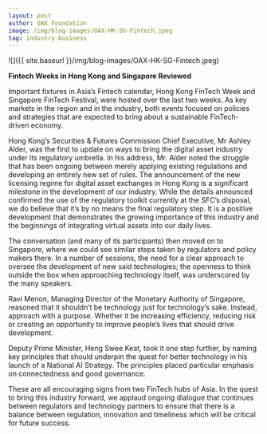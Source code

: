 ```yaml
---
layout: post
author: OAX Foundation
image: /img/blog-images/OAX-HK-SG-Fintech.jpeg
tag: industry-business
---
```


![]({{ site.baseurl }}/img/blog-images/OAX-HK-SG-Fintech.jpeg)

<b>Fintech Weeks in Hong Kong and Singapore Reviewed</b>

Important fixtures in Asia’s Fintech calendar, Hong Kong FinTech Week and Singapore FinTech Festival, were hosted over the last two weeks. As key markets in the region and in the industry, both events focused on policies and strategies that are expected to bring about a sustainable FinTech-driven economy.

Hong Kong’s Securities & Futures Commission Chief Executive, Mr Ashley Alder, was the first to update on ways to bring the digital asset industry under its regulatory umbrella. In his address, Mr. Alder noted the struggle that has been ongoing between merely applying existing regulations and developing an entirely new set of rules. The announcement of the new licensing regime for digital asset exchanges in Hong Kong is a significant milestone in the development of our industry.  While the details announced confirmed the use of the regulatory toolkit currently at the SFC’s disposal, we do believe that it’s by no means the final regulatory step. It is a positive development that demonstrates the growing importance of this industry and the beginnings of integrating virtual assets into our daily lives.

The conversation (and many of its participants) then moved on to Singapore, where we could see similar steps taken by regulators and policy makers there. In a number of sessions, the need for a clear approach to oversee the development of new said technologies; the openness to think outside the box when approaching technology itself, was underscored by the many speakers.

Ravi Menon, Managing Director of the Monetary Authority of Singapore, reasoned that it shouldn’t be technology just for technology’s sake. Instead, approach with a purpose. Whether it be increasing efficiency, reducing risk or creating an opportunity to improve people’s lives that should drive development. 

Deputy Prime Minister, Heng Swee Keat, took it one step further, by naming key principles that should underpin the quest for better technology in his launch of a National AI Strategy. The principles placed particular emphasis on connectedness and good governance. 

These are all encouraging signs from two FinTech hubs of Asia. In the quest to bring this industry forward, we applaud ongoing dialogue that continues between regulators and technology partners to ensure that there is a balance between regulation, innovation and timeliness which will be critical for future success.

